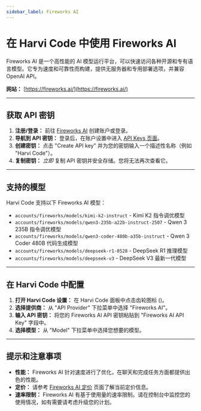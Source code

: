 ```yaml
---
sidebar_label: Fireworks AI
---
```


# 在 Harvi Code 中使用 Fireworks AI

Fireworks AI 是一个高性能的 AI 模型运行平台，可以快速访问各种开源和专有语言模型。它专为速度和可靠性而构建，提供无服务器和专用部署选项，并兼容 OpenAI API。

**网站：** [https://fireworks.ai/](https://fireworks.ai/)

---

## 获取 API 密钥

1. **注册/登录：** 前往 [Fireworks AI](https://fireworks.ai/) 创建账户或登录。
2. **导航到 API 密钥：** 登录后，在账户设置中进入 [API Keys 页面](https://app.fireworks.ai/settings/users/api-keys)。
3. **创建密钥：** 点击 "Create API key" 并为您的密钥输入一个描述性名称（例如 "Harvi Code"）。
4. **复制密钥：** _立即_ 复制 API 密钥并安全存储。您将无法再次查看它。

---

## 支持的模型

Harvi Code 支持以下 Fireworks AI 模型：

- `accounts/fireworks/models/kimi-k2-instruct` - Kimi K2 指令调优模型
- `accounts/fireworks/models/qwen3-235b-a22b-instruct-2507` - Qwen 3 235B 指令调优模型
- `accounts/fireworks/models/qwen3-coder-480b-a35b-instruct` - Qwen 3 Coder 480B 代码生成模型
- `accounts/fireworks/models/deepseek-r1-0528` - DeepSeek R1 推理模型
- `accounts/fireworks/models/deepseek-v3` - DeepSeek V3 最新一代模型

---

## 在 Harvi Code 中配置

1. **打开 Harvi Code 设置：** 在 Harvi Code 面板中点击齿轮图标 (<Codicon name="gear" />)。
2. **选择提供商：** 从 "API Provider" 下拉菜单中选择 "Fireworks AI"。
3. **输入 API 密钥：** 将您的 Fireworks AI API 密钥粘贴到 "Fireworks AI API Key" 字段中。
4. **选择模型：** 从 "Model" 下拉菜单中选择您想要的模型。

---

## 提示和注意事项

- **性能：** Fireworks AI 针对速度进行了优化，在聊天和完成任务方面都提供出色的性能。
- **定价：** 请参考 [Fireworks AI 定价](https://fireworks.ai/pricing) 页面了解当前定价信息。
- **速率限制：** Fireworks AI 有基于使用量的速率限制。请在控制台中监控您的使用情况，如有需要请考虑升级您的计划。
